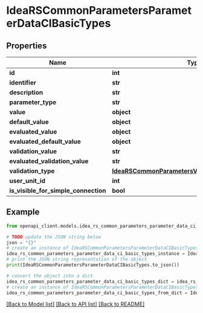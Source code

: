 # IdeaRSCommonParametersParameterDataCIBasicTypes


## Properties

Name | Type | Description | Notes
------------ | ------------- | ------------- | -------------
**id** | **int** |  | [optional] 
**identifier** | **str** |  | [optional] 
**description** | **str** |  | [optional] 
**parameter_type** | **str** |  | [optional] 
**value** | **object** |  | [optional] 
**default_value** | **object** |  | [optional] 
**evaluated_value** | **object** |  | [optional] 
**evaluated_default_value** | **object** |  | [optional] 
**validation_value** | **str** |  | [optional] 
**evaluated_validation_value** | **str** |  | [optional] 
**validation_type** | [**IdeaRSCommonParametersValidationTypeCIBasicTypes**](IdeaRSCommonParametersValidationTypeCIBasicTypes.md) |  | [optional] 
**user_unit_id** | **int** |  | [optional] 
**is_visible_for_simple_connection** | **bool** |  | [optional] 

## Example

```python
from openapi_client.models.idea_rs_common_parameters_parameter_data_ci_basic_types import IdeaRSCommonParametersParameterDataCIBasicTypes

# TODO update the JSON string below
json = "{}"
# create an instance of IdeaRSCommonParametersParameterDataCIBasicTypes from a JSON string
idea_rs_common_parameters_parameter_data_ci_basic_types_instance = IdeaRSCommonParametersParameterDataCIBasicTypes.from_json(json)
# print the JSON string representation of the object
print(IdeaRSCommonParametersParameterDataCIBasicTypes.to_json())

# convert the object into a dict
idea_rs_common_parameters_parameter_data_ci_basic_types_dict = idea_rs_common_parameters_parameter_data_ci_basic_types_instance.to_dict()
# create an instance of IdeaRSCommonParametersParameterDataCIBasicTypes from a dict
idea_rs_common_parameters_parameter_data_ci_basic_types_from_dict = IdeaRSCommonParametersParameterDataCIBasicTypes.from_dict(idea_rs_common_parameters_parameter_data_ci_basic_types_dict)
```
[[Back to Model list]](../README.md#documentation-for-models) [[Back to API list]](../README.md#documentation-for-api-endpoints) [[Back to README]](../README.md)


